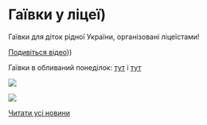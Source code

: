 # Гаївки у ліцеї)

Гаївки для діток рідної України, організовані ліцеїстами!

[Подивіться відео](https://youtu.be/PsoQmgsZBbk)))

Гаївки в обливаний понеділок: [тут](https://youtu.be/Owr3MyKh8CY) і [тут](https://youtu.be/85vp8H-OTTI)

![](/images/blog/гаївки-у-ліцеї/гаївки22.png)

![](/images/blog/гаївки-у-ліцеї/гаївки2_22.png)

[Читати усі новини](/news)
